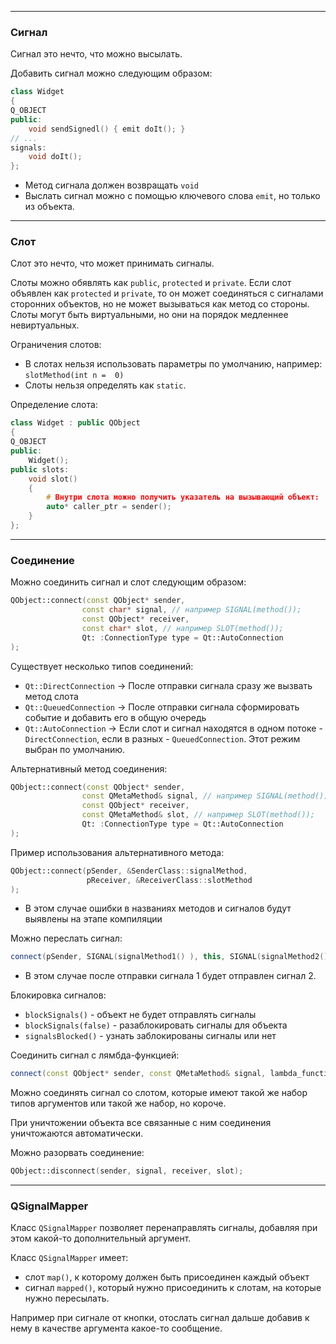 ___

### Сигнал

Сигнал это нечто, что можно высылать.

Добавить сигнал можно следующим образом:
```cpp
class Widget
{
Q_OBJECT
public:
	void sendSignedl() { emit doIt(); }
// ...
signals:
	void doIt();
};
```
- Метод сигнала должен возвращать `void`
- Выслать сигнал можно с помощью ключевого слова `emit`, но только из объекта.

___
### Слот

Слот это нечто, что может принимать сигналы.

Слоты можно обявлять как `public`, `protected` и `private`.
Если слот объявлен как  `protected` и `private`, то он может соединяться с сигналами сторонних объектов, но не может вызываться как метод со стороны.
Слоты могут быть виртуальными, но они на порядок медленнее невиртуальных.

Ограничения слотов:
- В слотах нельзя использовать параметры по умолчанию, например: `slotMethod(int n =  0)`
- Слоты нельзя определять как `static`.

 Определение слота:
```cpp
class Widget : public QObject
{
Q_OBJECT
public:
	Widget();
public slots:
	void slot()
	{
		# Внутри слота можно получить указатель на вызывающий объект:
		auto* caller_ptr = sender();
	}
};
```

___
### Соединение

Можно соединить сигнал и слот следующим образом:

```cpp
QObject::connect(const QObject* sender,
				const char* signal, // например SIGNAL(method());
				const QObject* receiver,
				const char* slot, // например SLOT(method());
				Qt: :ConnectionType type = Qt::AutoConnection
);
```

Существует несколько типов соединений:
- `Qt::DirectConnection` -> После отправки сигнала сразу же вызвать метод слота
- `Qt::QueuedConnection` -> После отправки сигнала сформировать событие и добавить его в общую очередь
- `Qt::AutoConnection` -> Если слот и сигнал находятся в одном потоке - `DirectConnection`, если в разных - `QueuedConnection`. Этот режим выбран по умолчанию.

Альтернативный метод соединения:
```cpp
QObject::connect(const QObject* sender,
				const QMetaMethod& signal, // например SIGNAL(method());
				const QObject* receiver,
				const QMetaMethod& slot, // например SLOT(method());
				Qt: :ConnectionType type = Qt::AutoConnection
);
```
Пример использования альтернативного метода: 
```cpp
QObject::connect(pSender, &SenderClass::signalMethod,
				 pReceiver, &ReceiverClass::slotMethod
);
```
- В этом случае ошибки в названиях методов и сигналов будут выявлены на этапе компиляции

Можно переслать сигнал:
```cpp
connect(pSender, SIGNAL(signalMethod1() ), this, SIGNAL(signalMethod2()) );
```
- В этом случае после отправки сигнала 1 будет отправлен сигнал 2.

Блокировка сигналов:
- `blockSignals()` - объект не будет отправлять сигналы
- `blockSignals(false)` - разаблокировать сигналы для объекта
- `signalsBlocked()` - узнать заблокированы сигналы или нет

Соединить сигнал с лямбда-функцией:
```cpp
connect(const QObject* sender, const QMetaMethod& signal, lambda_function ) ;
```


Можно соединять сигнал со слотом, которые имеют такой же набор типов аргументов или такой же набор, но короче.


При уничтожении объекта все связанные с ним соединения уничтожаются автоматически.

Можно разорвать соединение:
```cpp
QObject::disconnect(sender, signal, receiver, slot);
```


___
### QSignalMapper

Класс `QSignalMapper` позволяет перенаправлять сигналы, добавляя при этом какой-то дополнительный аргумент.

Класс `QSignalMapper` имеет:
- слот `map()`, к которому должен быть присоединен каждый объект
- сигнал `mapped()`, который нужно присоединить к слотам, на которые нужно пересылать.

Например при сигнале от кнопки, отослать сигнал дальше добавив к нему в качестве аргумента какое-то сообщение.